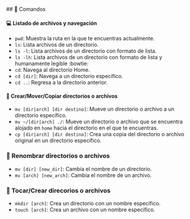 ## :rocket: Comandos

#### :computer: Listado de archivos y navegación
* `pwd`: Muestra la ruta en la que te encuentras actualmente.
* `ls`: Lista archivos de un directorio.
* `ls -l`: Lista archivos de un directorio con formato de lista.
* `ls -lh`: Lista archivos de un directorio con formato de lista y humanamente legible :bowtie:
* `cd`: Navega al directorio Home.
* `cd [dir]`: Navega a un directorio específico.
* `cd ..`: Regresa a la directorio anterior.

#### :floppy_disk: Crear/Mover/Copiar directorios o archivos 
* `mv [dir|arch] [dir destino]`: Mueve un directorio o archivo a un directorio específico.
* `mv ~/[dir|arch] ./`: Mueve un directorio o archivo que se encuentra alojado en `home` hacia el directorio en el que te encuentras.
* `cp [dir|arch] [dir destino]`: Crea una copia del directorio o archivo original en un directorio específico.

### :file_folder: Renombrar directorios o archivos
* `mv [dir] [new_dir]`: Cambia el nombre de un directorio.
* `mv [arch] [new_arch]`: Cambia el nombre de un archivo.

### :open_file_folder: Tocar/Crear direcorios o archivos
* `mkdir [arch]`: Crea un directorio con un nombre específico.
* `touch [arch]`: Crea un archivo con un nombre específico.
